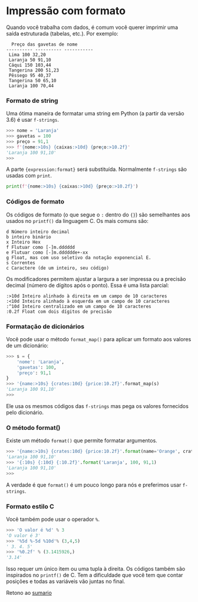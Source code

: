 # Impressão com formato


Quando você trabalha com dados, é comum você querer imprimir uma saída estruturada (tabelas, etc.). Por exemplo:

``` código
  Preço das gavetas de nome
---------- ---------- -----------
 Lima 100 32,20
 Laranja 50 91,10
 Cáqui 150 103,44
 Tangerina 200 51,23
 Pêssego 95 40,37
 Tangerina 50 65,10
 Laranja 100 70,44
```

### Formato de string

Uma ótima maneira de formatar uma string em Python (a partir da versão 3.6) é usar `f-strings`.

``` python
>>> nome = 'Laranja'
>>> gavetas = 100
>>> preço = 91,1
>>> f'{nome:>10s} {caixas:>10d} {preço:>10.2f}'
'Laranja 100 91,10'
>>>
```

A parte `{expression:format}` será substituída. Normalmente `f-strings` são usadas com `print`.

``` python
print(f'{nome:>10s} {caixas:>10d} {preço:>10.2f}')
```

### Códigos de formato

Os códigos de formato (o que segue o `:` dentro do `{}`) são semelhantes aos usados ​​no `printf()` da linguagem C. Os mais comuns são:

``` código
d Número inteiro decimal
b inteiro binário
x Inteiro Hex
f Flutuar como [-]m.dddddd
e Flutuar como [-]m.dddddde+-xx
g Float, mas com uso seletivo da notação exponencial E.
s Correntes
c Caractere (de um inteiro, seu código)
```

Os modificadores permitem ajustar a largura a ser impressa ou a precisão decimal (número de dígitos após o ponto). Essa é uma lista parcial:

``` código
:>10d Inteiro alinhado à direita em um campo de 10 caracteres
:<10d Inteiro alinhado à esquerda em um campo de 10 caracteres
:^10d Inteiro centralizado em um campo de 10 caracteres
:0.2f Float com dois dígitos de precisão
```

### Formatação de dicionários

Você pode usar o método `format_map()` para aplicar um formato aos valores de um dicionário:

``` python
>>> s = {
    'nome': 'Laranja',
    'gavetas': 100,
    'preço': 91,1
}
>>> '{name:>10s} {crates:10d} {price:10.2f}'.format_map(s)
'Laranja 100 91,10'
>>>
```

Ele usa os mesmos códigos das `f-strings` mas pega os valores fornecidos pelo dicionário.

### O método format()

Existe um método `format()` que permite formatar argumentos.

``` python
>>> '{name:>10s} {crates:10d} {price:10.2f}'.format(name='Orange', crates=100, price=91.1)
'Laranja 100 91,10'
>>> '{:10s} {:10d} {:10.2f}'.format('Laranja', 100, 91,1)
'Laranja 100 91,10'
>>>
```

A verdade é que `format()` é um pouco longo para nós e preferimos usar `f-strings`.

### Formato estilo C

Você também pode usar o operador `%`.

``` python
>>> 'O valor é %d' % 3
'O valor é 3'
>>> '%5d %-5d %10d'% (3,4,5)
' 3. 4. 5'
>>> '%0.2f' % (3.1415926,)
'3.14'
```

Isso requer um único item ou uma tupla à direita. Os códigos também são inspirados no `printf()` de C. Tem a dificuldade que você tem que contar posições e todas as variáveis ​​vão juntas no final.


Retono ao [sumario](/Notas/03_Dados/00_Resumo.md)